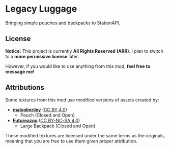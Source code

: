 # Legacy Luggage
Bringing simple pouches and backpacks to StationAPI.

## License
**Notice:** This project is currently **All Rights Reserved (ARR)**.
I plan to switch to a **more permissive license** later.

However, if you would like to use anything from this mod, 
**feel free to message me!**

## Attributions
Some textures from this mod use modified versions of assets created by:
- **[malcolmriley](https://github.com/malcolmriley/unused-textures)** ([CC BY 4.0](https://creativecommons.org/licenses/by/4.0/))
  - Pouch (Closed and Open)
- **[Futureazoo](https://github.com/Futureazoo/TextureRepository/)** ([CC BY-NC-SA 4.0](https://creativecommons.org/licenses/by-nc-sa/4.0/))
  - Large Backpack (Closed and Open)

These modified textures are licensed under the same terms as the originals,
meaning that you are free to use them given proper attribution.